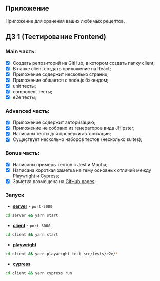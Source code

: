 ## Приложение

Приложение для хранения ваших любимых рецептов.

##  ДЗ 1 (Тестирование Frontend)
### Main часть:

- [x] Создать репозиторий на GitHub, в котором создать папку client;
- [x] В папке client создать приложение на React;
- [x] Приложение содержит несколько страниц;
- [x] Приложение общается с node.js бэкендом;
- [x] unit тесты;
- [x] component тесты;
- [x] e2e тесты;

### Advanced часть:

- [x] Приложение содержит авторизацию;
- [x] Приложение не собрано из генераторов вида JHipster;
- [x] Написаны тесты для проверки авторизации;
- [x] Существует нескольно наборов тестов (несколько suites);

### Bonus часть:

- [x] Написаны примеры тестов с Jest и Mocha;
- [x] Написана короткая заметка на тему основных отличий между Playwright и Cypress;
- [x] Заметка размещена на [GitHub pages](https://dromanenko.github.io/itmo-testing/hw1);

### Запуск

- [**server**](server) - `port-5000`
```bash
cd server && yarn start
```
- [**client**](client) - `port-3000`
```bash
cd client && yarn start
```
- [**playwright**](client/src/tests/e2e)
```bash
cd client && yarn playwright test src/tests/e2e/*
```
- [**cypress**](client/cypress/integration/Main.spec.js)
```bash
cd client && yarn cypress run
```